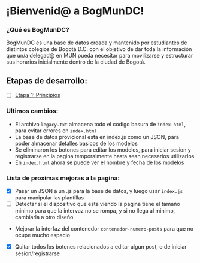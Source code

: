 # ¡Bienvenid@ a BogMunDC!

### ¿Qué es BogMunDC?

BogMunDC es una base de datos creada y mantenido por estudiantes de distintos colegios de Bogotá D.C. con el objetivo de dar toda la información que un/a delegad@ en MUN pueda necesitar para movilizarse y estructurar sus horarios inicialmente dentro de la ciudad de Bogotá.

## Etapas de desarrollo:

- [ ] [Etapa 1: Principios](https://github.com/BogMunDC-Dev/BogMunDC/issues/3)


### Ultimos cambios:
- El archivo `legacy.txt` almacena todo el codigo basura de `index.html`, para evitar errores en `index.html`
- La base de datos provicional esta en index.js como un JSON, para poder almacenar detalles basicos de los modelos
- Se eliminaron los botones para editar los modelos, para iniciar sesion y registrarse en la pagina temporalmente hasta sean necesarios utilizarlos
- En `index.html` ahora se puede ver el nombre y fecha de los modelos


### Lista de proximas mejoras a la pagina:
- [x] Pasar un JSON a un .js para la base de datos, y luego usar `index.js` para manipular las plantillas
- [ ] Detectar si el dispositivo que esta viendo la pagina tiene el tamaño minimo para que la intervaz no se rompa, y si no llega al minimo, cambiarla a otro diseño
- Mejorar la interfaz del contenedor `contenedor-numero-posts` para que no ocupe mucho espacio
- [x] Quitar todos los botones relacionados a editar algun post, o de iniciar sesion/registrarse
